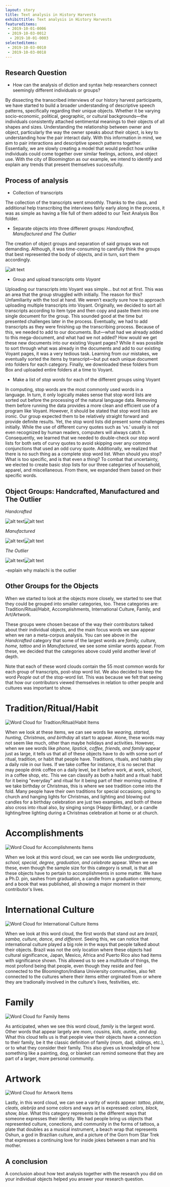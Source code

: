 ```yaml
---
layout: story
title: Text analysis in History Harvests
exhibittitle: Text analysis in History Harvests
featureditems:
 - 2019-10-01-0006
 - 2019-10-03-0012
  - 2019-10-01-0003
selecteditems:
 - 2019-10-03-0010
 - 2019-10-03-0018
---
```


## Research Question

- How can the analysis of diction and syntax help researchers connect seemingly different individuals or groups?

By dissecting the transcribed interviews of our history harvest participants, we have started to build a broader understanding of descriptive speech patterns, specifically regarding their unique objects. Whether it be varying socio-economic, political, geographic, or cultural backgrounds—the individuals consistently attached sentimental meanings to their objects of all shapes and sizes. Understanding the relationship between owner and object, particularly the way the owner speaks about their object, is key to understanding how the pair interact daily. With this information in mind, we aim to pair interactions and descriptive speech patterns together. Essentially, we are slowly creating a model that would predict how unlike individuals could come together over similar feelings, actions, and object use. With the city of Bloomington as our example, we intend to identify and explain any trends that present themselves successfully.

## Process of analysis

- Collection of transcripts

The collection of the transcripts went smoothly. Thanks to the class, and additional help transcribing the interviews fairly early along in the process, it was as simple as having a file full of them added to our Text Analysis Box folder. 

- Separate objects into three different groups: *Handcrafted, Manufactured and The Outlier*

The creation of object groups and separation of said groups was not demanding. Although, it was time-consuming to carefully think the groups that best represented the body of objects, and in turn, sort them accordingly.

![alt text](https://github.com/H301HistoryHarvest/H301HistoryHarvest/blob/master/assets/images/Screenshot%20of%20Excel%20File.png "Voyant Screen Capture")

- Group and upload transcripts onto *Voyant*

Uploading our transcripts into Voyant was simple… but not at first. This was an area that the group struggled with initially. The reason for this? Unfamiliarity with the tool at hand. We weren’t exactly sure how to approach uploading multiple transcripts into Voyant. Originally, we decided to sort all transcripts according to item type and then copy and paste them into one single document for the group. This sounded good at the time but presented challenges later in the process. Eventually, we had to add transcripts as they were finishing up the transcribing process. Because of this, we needed to add to our documents. But—what had we already added to this mega-document, and what had we not added? How would we get these new documents into our existing Voyant pages? While it was possible to sort through what was already in the documents and add to our existing Voyant pages, it was a very tedious task. Learning from our mistakes, we eventually sorted the items by transcript—but put each unique document into folders for each category. Finally, we downloaded these folders from Box and uploaded entire folders at a time to Voyant.

- Make a list of *stop words* for each of the different groups using Voyant

In computing, stop words are the most commonly used words in a language. In turn, it only logically makes sense that stop word lists are sorted out before the processing of the natural language data. Removing them before running the data provides a more clean and efficient use of a program like Voyant. However, it should be stated that stop word lists are ironic. Our group expected them to be relatively straight forward and provide definite results. Yet, the stop word lists did present some challenges initially. While the use of different curvy quotes such as ‘vs.’ usually is not even recognized by human readers, computers will always catch it. Consequently, we learned that we needed to double-check our stop word lists for both sets of curvy quotes to avoid skipping over any common conjunctions that used an odd curvy quote. Additionally, we realized that there is no such thing as a complete stop word list. When should you stop? What is too specific, and is that even a thing? To combat that uncertainty, we elected to create basic stop lists for our three categories of household, apparel, and miscellaneous. From there, we expanded them based on their specific words.

## Object Groups: Handcrafted, Manufactured and The Outlier 

*Handcrafted*

![alt text](https://github.com/H301HistoryHarvest/H301HistoryHarvest/blob/master/assets/images/Handcrafted.png "Voyant Screen Capture")![alt text](https://github.com/H301HistoryHarvest/H301HistoryHarvest/blob/master/assets/images/Handcrafted%20linked%20words.png "Voyant Screen Capture")

*Manufactured*

![alt text](https://github.com/H301HistoryHarvest/H301HistoryHarvest/blob/master/assets/images/Manufactured.png "Voyant Screen Capture")![alt text](https://github.com/H301HistoryHarvest/H301HistoryHarvest/blob/master/assets/images/Manufactured%20linked%20words.png "Voyant Screen Capture")

*The Outlier*

![alt text](https://h301historyharvest.github.io/H301HistoryHarvest/assets/images/Malachi.png "Voyant Screen Capture")![alt text](https://github.com/H301HistoryHarvest/H301HistoryHarvest/blob/master/assets/images/Malachi%20linked%20words.png "Voyant Screen Capture")

-explain why malachi is the outlier

## Other Groups for the Objects 
When we started to look at the objects more closely, we started to see that they could be grouped into smaller categories, too. These categories are: Tradition/Ritual/Habit, Accomplishments, International Culture, Family, and Art/Artwork.

These groups were chosen becase of the way their contributors talked about their individual objects, and the main focus words we saw appear when we ran a meta-corpus analysis. You can see above in the *Handcrafted* category that some of the largest words are *family, culture, home, tattoo* and in *Manufactured*, we see some similar words appear. From these, we decided that the categories above could yeild another level of depth. 

Note that each of these word clouds contain the 55 most common words for each group of transcripts, post-stop word list. We also decided to keep the word *People* out of the stop-word list. This was because we felt that seeing that how our contributors viewed themselves in relation to other people and cultures was important to show.

# Tradition/Ritual/Habit
![Word Cloud for Tradtion/Ritual/Habit Items](https://h301historyharvest.github.io/H301HistoryHarvest/assets/images/tradition.png "Voyant Screen Capture")

When we look at these items, we can see words lke *wearing, started, hunting, Christmas, and birthday* all start to appear. Alone, these words may not seem like much, other than maybe holidays and activities. However, when we see words like *phone, lipstick, coffee, friends, and family* appear just as large, it tells us that all of these objects have to do with some sort of ritual, tradition, or habit that people have. Traditions, rituals, and habits play a daily role in our lives. If we take coffee for instance, it is no secret that may people drink coffee on a daily level, be it before work, at work, school, in a coffee shop, etc. This we can classify as both a habit and a ritual: habit for it being "everyday" and ritual for it being part of their morning routine. If we take birthday or Christmas, this is where we see tradition come into the fold. Many people have their own traditions for special occasions; going to church and hanging lights for Christmas, and lighting and blowing out candles for a birthday celebration are just two examples, and both of these also cross into ritual also, by singing songs (Happy Birthday), or a candle lighting/tree lighting during a Christmas celebration at home or at church. 

# Accomplishments 
![Word Cloud for Accomplishments Items](https://h301historyharvest.github.io/H301HistoryHarvest/assets/images/accomplishments.png "Voyant Screen Capture")

When we look at this word cloud, we can see words like *undergraduate, school, special, degree, graduation, and celebrate* appear. When we see these, even though the sample size for this category is small, is that all these objects have to pertain to accomplishments in some matter. We have a Ph.D. pin, sashes from graduation, a candle from a graduation ceremony, and a book that was published, all showing a major moment in their contributor's lives.

# International Culture
![Word Cloud for International Culture Items](https://h301historyharvest.github.io/H301HistoryHarvest/assets/images/culture.png "Voyant Screen Capture")

When we look at this word cloud, the first words that stand out are *brazil, samba, culture, dance, and different*. Seeing this, we can notice that international culture played a big role in the ways that people talked about their objects. Brazil was not the only location where these objects had cultural significance, Japan, Mexico, Africa and Puerto Rico also had items with significance shown. This allowed us to see a multitude of things, the most profond being that people, even though they reside and feel connected to the Bloomington/Indiana Univiersity communities, also felt connected to the cultures where their items either orginated from or where they are tradionally involved in the culture's lives, festivities, etc.

# Family
![Word Cloud for Family Items](https://h301historyharvest.github.io/H301HistoryHarvest/assets/images/family.png "Voyant Screen Capture")

As anticipated, when we see this word cloud, *family* is the largest word. Other words that appear largely are *mom, cousins, kids, auntie, and dog*. What this cloud tells us is that people view their objects have a connection to their family, be it the classic definition of family (mom, dad, siblings, etc.), or to what they consider their family. This also gives us knowledge of how something like a painting, dog, or blanket can remind someone that they are part of a larger, more personal community.

# Artwork
![Word Cloud for Artwork Items](https://h301historyharvest.github.io/H301HistoryHarvest/assets/images/artwork.png "Voyant Screen Capture")

Lastly, in this word cloud, we can see a varity of words appear: *tattoo, plate, cleats, alebrija* and some colors and ways art is expressed: *colors, black, show, blue*. What this category represents is the different ways that someone expresses their identity. We had people bring us objects that represented culture, conections, and community in the forms of tattoos, a plate that doubles as a musical instrument, a beach wrap that represents Oshun, a god in Brazilian culture, and a picture of the Gorn from Star Trek that expresses a continuing love for inside jokes between a man and his mother. 

## A conclusion

A conclusion about how text analysis together with the research you did on your individual objects helped you answer your research question.

